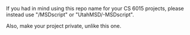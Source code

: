 If you had in mind using this repo name for your CS 6015
projects, please instead use "<YourGitHubAccount>/MSDscript"
or "UtahMSD/<YourName>-MSDscript".

Also, make your project private, unlike this one.
